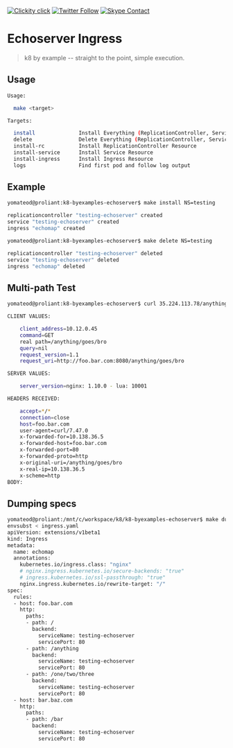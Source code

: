 <!--
#                                 __                 __
#    __  ______  ____ ___  ____ _/ /____  ____  ____/ /
#   / / / / __ \/ __ `__ \/ __ `/ __/ _ \/ __ \/ __  /
#  / /_/ / /_/ / / / / / / /_/ / /_/  __/ /_/ / /_/ /
#  \__, /\____/_/ /_/ /_/\__,_/\__/\___/\____/\__,_/
# /____                     matthewdavis.io, holla!
#
#-->

[![Clickity click](https://img.shields.io/badge/k8s%20by%20example%20yo-limit%20time-ff69b4.svg?style=flat-square)](https://k8.matthewdavis.io)
[![Twitter Follow](https://img.shields.io/twitter/follow/yomateod.svg?label=Follow&style=flat-square)](https://twitter.com/yomateod) [![Skype Contact](https://img.shields.io/badge/skype%20id-appsoa-blue.svg?style=flat-square)](skype:appsoa?chat)

# Echoserver Ingress

> k8 by example -- straight to the point, simple execution.

## Usage

```sh
Usage:

  make <target>

Targets:

  install              Install Everything (ReplicationController, Service & Ingress specs)
  delete               Delete Everything (ReplicationController, Service & Ingress specs)
  install-rc           Install ReplicationController Resource
  install-service      Install Service Resource
  install-ingress      Install Ingress Resource
  logs                 Find first pod and follow log output
```

## Example

```sh
yomateod@proliant:k8-byexamples-echoserver$ make install NS=testing

replicationcontroller "testing-echoserver" created
service "testing-echoserver" created
ingress "echomap" created

yomateod@proliant:k8-byexamples-echoserver$ make delete NS=testing

replicationcontroller "testing-echoserver" deleted
service "testing-echoserver" deleted
ingress "echomap" deleted
```

## Multi-path Test

```sh
yomateod@proliant:k8-byexamples-echoserver$ curl 35.224.113.78/anything/goes/bro -H 'Host:foo.bar.com'

CLIENT VALUES:

    client_address=10.12.0.45
    command=GET
    real path=/anything/goes/bro
    query=nil
    request_version=1.1
    request_uri=http://foo.bar.com:8080/anything/goes/bro

SERVER VALUES:

    server_version=nginx: 1.10.0 - lua: 10001

HEADERS RECEIVED:

    accept=*/*
    connection=close
    host=foo.bar.com
    user-agent=curl/7.47.0
    x-forwarded-for=10.138.36.5
    x-forwarded-host=foo.bar.com
    x-forwarded-port=80
    x-forwarded-proto=http
    x-original-uri=/anything/goes/bro
    x-real-ip=10.138.36.5
    x-scheme=http
BODY:
```

## Dumping specs

```sh
yomateod@proliant:/mnt/c/workspace/k8/k8-byexamples-echoserver$ make dump-ingress NS=testing
envsubst < ingress.yaml
apiVersion: extensions/v1beta1
kind: Ingress
metadata:
  name: echomap
  annotations:
    kubernetes.io/ingress.class: "nginx"
    # nginx.ingress.kubernetes.io/secure-backends: "true"
    # ingress.kubernetes.io/ssl-passthrough: "true"
    nginx.ingress.kubernetes.io/rewrite-target: "/"
spec:
  rules:
  - host: foo.bar.com
    http:
      paths:
      - path: /
        backend:
          serviceName: testing-echoserver
          servicePort: 80
      - path: /anything
        backend:
          serviceName: testing-echoserver
          servicePort: 80
      - path: /one/two/three
        backend:
          serviceName: testing-echoserver
          servicePort: 80
  - host: bar.baz.com
    http:
      paths:
      - path: /bar
        backend:
          serviceName: testing-echoserver
          servicePort: 80
```
